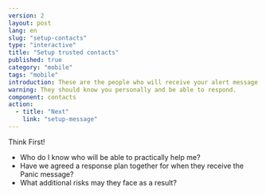 ```yaml
---
version: 2
layout: post
lang: en
slug: "setup-contacts"
type: "interactive"
title: "Setup trusted contacts"
published: true
category: "mobile"
tags: "mobile"
introduction: These are the people who will receive your alert message.
warning: They should know you personally and be able to respond.
component: contacts
action:
  - title: "Next"
    link: "setup-message"
---
```


Think First! 

 - Who do I know who will be able to practically help me? 
 - Have we agreed a response plan together for when they receive the Panic message? 
 - What additional risks may they face as a result?